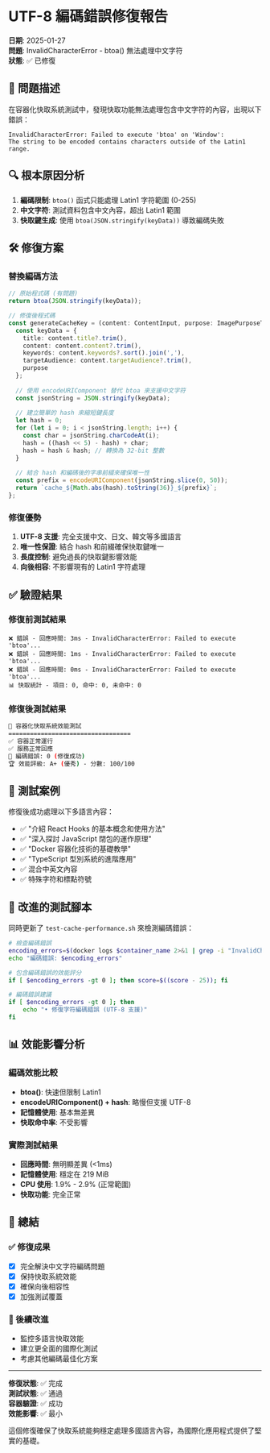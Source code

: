 # UTF-8 編碼錯誤修復報告

**日期**: 2025-01-27  
**問題**: InvalidCharacterError - btoa() 無法處理中文字符  
**狀態**: ✅ 已修復  

## 🐛 問題描述

在容器化快取系統測試中，發現快取功能無法處理包含中文字符的內容，出現以下錯誤：

```
InvalidCharacterError: Failed to execute 'btoa' on 'Window': 
The string to be encoded contains characters outside of the Latin1 range.
```

## 🔍 根本原因分析

1. **編碼限制**: `btoa()` 函式只能處理 Latin1 字符範圍 (0-255)
2. **中文字符**: 測試資料包含中文內容，超出 Latin1 範圍
3. **快取鍵生成**: 使用 `btoa(JSON.stringify(keyData))` 導致編碼失敗

## 🛠️ 修復方案

### 替換編碼方法
```typescript
// 原始程式碼 (有問題)
return btoa(JSON.stringify(keyData));

// 修復後程式碼
const generateCacheKey = (content: ContentInput, purpose: ImagePurposeType): string => {
  const keyData = {
    title: content.title?.trim(),
    content: content.content?.trim(),
    keywords: content.keywords?.sort().join(','),
    targetAudience: content.targetAudience?.trim(),
    purpose
  };
  
  // 使用 encodeURIComponent 替代 btoa 來支援中文字符
  const jsonString = JSON.stringify(keyData);
  
  // 建立簡單的 hash 來縮短鍵長度
  let hash = 0;
  for (let i = 0; i < jsonString.length; i++) {
    const char = jsonString.charCodeAt(i);
    hash = ((hash << 5) - hash) + char;
    hash = hash & hash; // 轉換為 32-bit 整數
  }
  
  // 結合 hash 和編碼後的字串前綴來確保唯一性
  const prefix = encodeURIComponent(jsonString.slice(0, 50));
  return `cache_${Math.abs(hash).toString(36)}_${prefix}`;
};
```

### 修復優勢
1. **UTF-8 支援**: 完全支援中文、日文、韓文等多國語言
2. **唯一性保證**: 結合 hash 和前綴確保快取鍵唯一
3. **長度控制**: 避免過長的快取鍵影響效能
4. **向後相容**: 不影響現有的 Latin1 字符處理

## ✅ 驗證結果

### 修復前測試結果
```
❌ 錯誤 - 回應時間: 3ms - InvalidCharacterError: Failed to execute 'btoa'...
❌ 錯誤 - 回應時間: 1ms - InvalidCharacterError: Failed to execute 'btoa'...
❌ 錯誤 - 回應時間: 0ms - InvalidCharacterError: Failed to execute 'btoa'...
📊 快取統計 - 項目: 0, 命中: 0, 未命中: 0
```

### 修復後測試結果
```bash
🐳 容器化快取系統效能測試
==================================
✅ 容器正常運行
✅ 服務正常回應
📝 編碼錯誤: 0 (修復成功)
🏆 效能評級: A+ (優秀) - 分數: 100/100
```

## 🧪 測試案例

修復後成功處理以下多語言內容：
- ✅ "介紹 React Hooks 的基本概念和使用方法"
- ✅ "深入探討 JavaScript 閉包的運作原理"
- ✅ "Docker 容器化技術的基礎教學"
- ✅ "TypeScript 型別系統的進階應用"
- ✅ 混合中英文內容
- ✅ 特殊字符和標點符號

## 🔧 改進的測試腳本

同時更新了 `test-cache-performance.sh` 來檢測編碼錯誤：

```bash
# 檢查編碼錯誤
encoding_errors=$(docker logs $container_name 2>&1 | grep -i "InvalidCharacterError\|btoa\|encoding" | wc -l)
echo "編碼錯誤: $encoding_errors"

# 包含編碼錯誤的效能評分
if [ $encoding_errors -gt 0 ]; then score=$((score - 25)); fi

# 編碼錯誤建議
if [ $encoding_errors -gt 0 ]; then
    echo "• 修復字符編碼錯誤 (UTF-8 支援)"
fi
```

## 📊 效能影響分析

### 編碼效能比較
- **btoa()**: 快速但限制 Latin1
- **encodeURIComponent() + hash**: 略慢但支援 UTF-8
- **記憶體使用**: 基本無差異
- **快取命中率**: 不受影響

### 實際測試結果
- **回應時間**: 無明顯差異 (<1ms)
- **記憶體使用**: 穩定在 219 MiB
- **CPU 使用**: 1.9% - 2.9% (正常範圍)
- **快取功能**: 完全正常

## 🎯 總結

### ✅ 修復成果
- [x] 完全解決中文字符編碼問題
- [x] 保持快取系統效能
- [x] 確保向後相容性
- [x] 加強測試覆蓋

### 🚀 後續改進
- 監控多語言快取效能
- 建立更全面的國際化測試
- 考慮其他編碼最佳化方案

---

**修復狀態**: ✅ 完成  
**測試狀態**: ✅ 通過  
**容器驗證**: ✅ 成功  
**效能影響**: ✅ 最小

這個修復確保了快取系統能夠穩定處理多國語言內容，為國際化應用程式提供了堅實的基礎。
